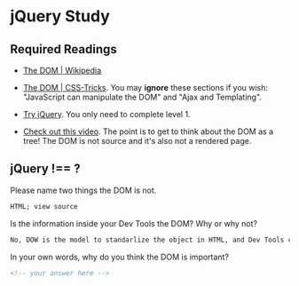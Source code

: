# jQuery Study

## Required Readings

-   [The DOM | Wikipedia](https://en.wikipedia.org/wiki/Document_Object_Model)

-   [The DOM | CSS-Tricks](https://css-tricks.com/dom/). You may **ignore**
    these sections if you wish: "JavaScript can manipulate the DOM" and "Ajax
    and Templating".

-   [Try jQuery](http://try.jquery.com/). You only need to complete level 1.

-   [Check out this video](https://www.youtube.com/watch?v=n1cKlKM3jYI). The
point is to get to think about the DOM as a tree! The DOM is not source and
it's also not a rendered page.

## jQuery !== ?

Please name two things the DOM is not.

```md
HTML; view source
```

Is the information inside your Dev Tools the DOM? Why or why not?

```md
No, DOW is the model to standarlize the object in HTML, and Dev Tools can represent what the DOW looks like. 
```

In your own words, why do you think the DOM is important?

```md
<!-- your answer here -->
```
